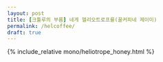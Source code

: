 ```yaml
---
layout: post
title: [크툴루의 부름] 네게 헬리오트로프를(꿀커피네 제이미)
permalink: /helcoffee/
draft: true
---
```


{% include_relative mono/heliotrope_honey.html %}
  
